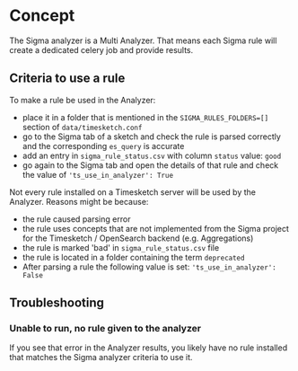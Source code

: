 # Concept

The Sigma analyzer is a Multi Analyzer. That means each Sigma rule will create a dedicated celery job and provide results.

## Criteria to use a rule

To make a rule be used in the Analyzer:

- place it in a folder that is mentioned in the `SIGMA_RULES_FOLDERS=[]` section of `data/timesketch.conf`
- go to the Sigma tab of a sketch and check the rule is parsed correctly and the corresponding `es_query` is accurate
- add an entry in `sigma_rule_status.csv` with column `status` value: `good`
- go again to the Sigma tab and open the details of that rule and check the value of `'ts_use_in_analyzer': True`

Not every rule installed on a Timesketch server will be used by the Analyzer.
Reasons might be because:

- the rule caused parsing error
- the rule uses concepts that are not implemented from the Sigma project for the Timesketch / OpenSearch backend (e.g. Aggregations)
- the rule is marked 'bad' in `sigma_rule_status.csv` file
- the rule is located in a folder containing the term `deprecated`
- After parsing a rule the following value is set: `'ts_use_in_analyzer': False`

## Troubleshooting

### Unable to run, no rule given to the analyzer

If you see that error in the Analyzer results, you likely have no rule installed that matches the Sigma analyzer criteria to use it.